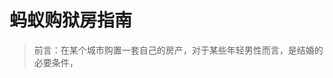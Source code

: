 # 蚂蚁购狱房指南

> 前言：在某个城市购置一套自己的房产，对于某些年轻男性而言，是结婚的必要条件，

<!--stackedit_data:
eyJoaXN0b3J5IjpbLTEzNTYyNjEzMDUsMjYxNDczMjM5LDExNj
AyODk5OTMsODU2ODk0MjY5LDIxMzUwMjUwNjMsMTg1NTU1MjA2
MF19
-->